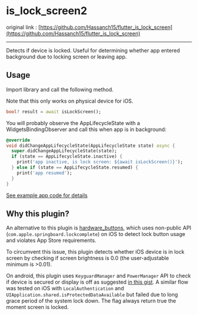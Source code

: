 # is_lock_screen2

original link : [https://github.com/Hassanch15/flutter_is_lock_screen](https://github.com/Hassanch15/flutter_is_lock_screen)

***

Detects if device is locked. Useful for determining whether app entered background due to locking screen or leaving app.

## Usage

Import library and call the following method.

Note that this only works on physical device for iOS.

```dart
bool? result = await isLockScreen();
```

You will probably observe the AppLifecycleState with a WidgetsBindingObserver and call this when app is in background:

```dart
@override
void didChangeAppLifecycleState(AppLifecycleState state) async {
  super.didChangeAppLifecycleState(state);
  if (state == AppLifecycleState.inactive) {
    print('app inactive, is lock screen: ${await isLockScreen()}');
  } else if (state == AppLifecycleState.resumed) {
    print('app resumed');
  }
}
```

[See example app code for details](/example/lib/main.dart)

## Why this plugin?

An alternative to this plugin is [hardware_buttons](https://pub.dev/packages/hardware_buttons), which uses non-public API (`com.apple.springboard.lockcomplete`) on iOS to detect lock button usage and violates App Store requirements.

To circumvent this issue, this plugin detects whether iOS device is in lock screen by checking if screen brightness is 0.0 (the user-adjustable minimum is >0.01).

On android, this plugin uses `KeyguardManager` and `PowerManager` API to check if device is secured or display is off as suggested [in this gist](https://gist.github.com/Jeevuz/4ec01688083670b1f3f92af64e44c112). A similar flow was tested on iOS with `LocalAuthentication` and `UIApplication.shared.isProtectedDataAvailable` but failed due to long grace period of the system lock down. The flag always return true the moment screen is locked.